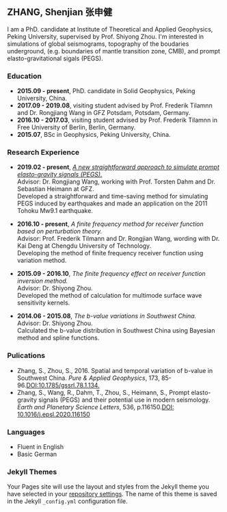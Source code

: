 ## ZHANG, Shenjian   张申健

I am a PhD. candidate at Institute of Theoretical and Applied Geophysics, Peking University, supervised by Prof. Shiyong Zhou. I'm interested in simulations of global seismograms, topography of the boudaries underground, (e.g. boundaries of mantle transition zone, CMB), and prompt elasto-gravitational sigals (PEGS).

### Education
+ **2015.09 - present**, PhD. candidate in Solid Geophysics, Peking University, China.
+ **2017.09 - 2019.08**, visiting student advised by Prof. Frederik Tilamnn and Dr. Rongjiang Wang in GFZ Potsdam, Potsdam, Germany.
+ **2016.10 - 2017.03**, visiting student advised by Prof. Frederik Tilamnn in Free University of Berlin, Berlin, Germany.
+ **2015.07**,           BSc in Geophysics, Peking University, China.
                   
### Research Experience
- **2019.02 - present**, [*A new straightforward approach to simulate prompt elasto-gravity signals (PEGS).*](https://www.gfz-potsdam.de/en/media-and-communication/news/all/article/how-earthquakes-deform-gravity/)   
Advisor: Dr. Rongjiang Wang, working with Prof. Torsten Dahm and Dr. Sebastian Heimann at GFZ.   
Developed a straightforward and time-saving method for simulating PEGS induced by earthquakes and made an application on the 2011 Tohoku Mw9.1 earthquake.

- **2016.10 - present**, *A finite frequency method for receiver function based on perturbation theory.*   
Advisor: Prof. Frederik Tilmann and Dr. Rongjian Wang, wording with Dr. Kai Deng at Chengdu University of Technology.   
Developing the method of finite frequency receiver function using variation method.   

- **2015.09 - 2016.10**, *The finite frequency effect on receiver function inversion method.*   
Advisor: Dr. Shiyong Zhou.   
Developed the method of calculation for multimode surface wave sensitivity kernels.   

- **2014.06 - 2015.08**, *The b-value variations in Southwest China.*   
Advisor: Dr. Shiyong Zhou.   
Calculated the b-value distribution in Southwest China using Bayesian method and spline functions.   

### Pulications
- Zhang, S., Zhou, S., 2016. Spatial and temporal variation of b-value in Southwest China. *Pure & 
Applied Geophysics*, 173, 85-96.[DOI:10.1785/gssrl.78.1.134.](https://link.springer.com/article/10.1007/s00024-015-1044-7)
- Zhang, S., Wang, R., Dahm, T., Zhou, S., Heimann, S., Prompt elasto-gravity signals (PEGS) and their 
potential use in modern seismology. *Earth and Planetary Science Letters*, 536, p.116150.[DOI: 10.1016/j.epsl.2020.116150](https://www.sciencedirect.com/science/article/abs/pii/S0012821X20300935)

### Languages
- Fluent in English
- Basic German


### Jekyll Themes

Your Pages site will use the layout and styles from the Jekyll theme you have selected in your [repository settings](https://github.com/shenjianzhang/shenjianzhang.github.io/settings). The name of this theme is saved in the Jekyll `_config.yml` configuration file.
